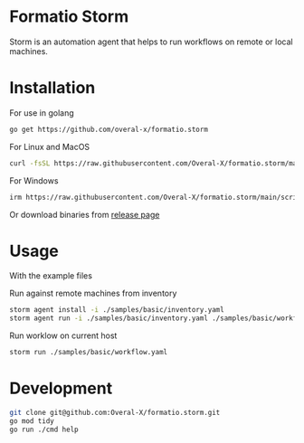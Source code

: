 # Formatio Storm

Storm is an automation agent that helps to run workflows on remote or local machines.

# Installation

For use in golang

```sh
go get https://github.com/overal-x/formatio.storm
```

For Linux and MacOS

```sh
curl -fsSL https://raw.githubusercontent.com/Overal-X/formatio.storm/main/scripts/install.sh | bash
```

For Windows

```sh
irm https://raw.githubusercontent.com/Overal-X/formatio.storm/main/scripts/install.ps1 | iex
```

Or download binaries from [release page](https://github.com/Overal-X/formatio.storm/releases)

# Usage

With the example files

Run against remote machines from inventory

```sh
storm agent install -i ./samples/basic/inventory.yaml
storm agent run -i ./samples/basic/inventory.yaml ./samples/basic/workflow.yaml
```

Run worklow on current host

```sh
storm run ./samples/basic/workflow.yaml
```

# Development

```sh
git clone git@github.com:Overal-X/formatio.storm.git
go mod tidy
go run ./cmd help
```

